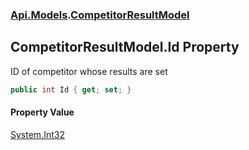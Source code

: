 ### [Api.Models](Api_Models.md 'Api.Models').[CompetitorResultModel](Api_Models_CompetitorResultModel.md 'Api.Models.CompetitorResultModel')
## CompetitorResultModel.Id Property
ID of competitor whose results are set  
```csharp
public int Id { get; set; }
```
#### Property Value
[System.Int32](https://docs.microsoft.com/en-us/dotnet/api/System.Int32 'System.Int32')
